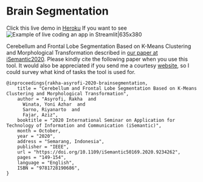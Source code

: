 # Brain Segmentation
Click this live demo in [Heroku](https://segbrain.herokuapp.com/) If you want to see 
![Example of live coding an app in Streamlit|635x380](https://github.com/asyrofist/Brain-Segmentation/blob/master/streamlit-main-2020-11-14-10-11-76.gif)

Cerebellum and Frontal Lobe Segmentation Based on K-Means Clustering and Morphological Transformation described in [our paper at iSemantic2020](https://ieeexplore.ieee.org/document/9234262). Please kindly cite the following paper when you use this tool. It would also be appreciated if you send me a courtesy [website](http://rakha.asyrofi.com/), so I could survey what kind of tasks the tool is used for. 
```
@inproceedings{rakha-asyrofi-2020-brainsegmentation,
    title = "Cerebellum and Frontal Lobe Segmentation Based on K-Means Clustering and Morphological Transformation",
    author = "Asyrofi, Rakha  and
      Winata, Yoni Azhar  and
      Sarno, Riyanarto  and
      Fajar, Aziz",
    booktitle = "2020 International Seminar on Application for Technology of Information and Communication (iSemantic)",
    month = October,
    year = "2020",
    address = "Semarang, Indonesia",
    publisher = "IEEE",
    url = "https://doi.org/10.1109/iSemantic50169.2020.9234262",
    pages = "149-154",
    language = "English",
    ISBN = "9781728190686",
}
```

